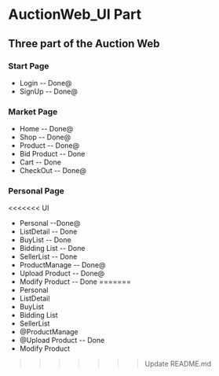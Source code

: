 # AuctionWeb_UI Part
## Three part of the Auction Web  
### Start Page  
*  Login -- Done@
*  SignUp -- Done@
### Market Page
*  Home -- Done@
*  Shop -- Done@
*  Product -- Done@
*  Bid Product -- Done
*  Cart -- Done
*  CheckOut -- Done@
### Personal Page  
<<<<<<< UI
*  Personal --Done@
*  ListDetail -- Done
*  BuyList -- Done
*  Bidding List -- Done
*  SellerList -- Done
*  ProductManage -- Done@
*  Upload Product -- Done@
*  Modify Product -- Done
=======
*  Personal
*  ListDetail
*  BuyList
*  Bidding List
*  SellerList
*  @ProductManage
*  @Upload Product -- Done
*  Modify Product
>>>>>>> Update README.md
